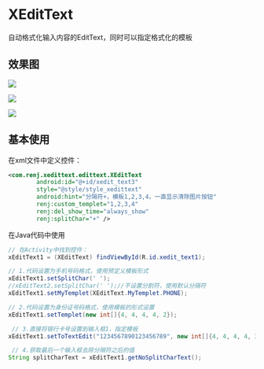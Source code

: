 # XEditText
自动格式化输入内容的EditText，同时可以指定格式化的模板

## 效果图
![](https://github.com/itrenjunhua/XEditText/raw/master/image1.gif)

![](https://github.com/itrenjunhua/XEditText/raw/master/image2.gif)

![](https://github.com/itrenjunhua/XEditText/raw/master/image3.gif)

## 基本使用
在xml文件中定义控件：
``` xml
<com.renj.xedittext.edittext.XEditText
        android:id="@+id/xedit_text3"
        style="@style/style_xedittext"
        android:hint="分隔符+，模板1,2,3,4，一直显示清除图片按钮"
        renj:custom_templet="1,2,3,4"
        renj:del_show_time="always_show"
        renj:splitChar="+" />
```

在Java代码中使用
``` java
// 在Activity中找到控件：
xEditText1 = (XEditText) findViewById(R.id.xedit_text1);

// 1.代码设置为手机号码格式，使用预定义模板形式
xEditText1.setSplitChar(' ');
//xEditText2.setSplitChar(' ');//不设置分割符，使用默认分隔符
xEditText1.setMyTemplet(XEditText.MyTemplet.PHONE);

// 2.代码设置为身份证号码格式，使用模板的形式设置
xEditText1.setTemplet(new int[]{4, 4, 4, 4, 2});

 // 3.直接将银行卡号设置到输入框1，指定模板
xEditText1.setToTextEdit("1234567890123456789", new int[]{4, 4, 4, 4, 3}, ' ');

 // 4.获取最后一个输入框去除分隔符之后的值
String splitCharText = xEditText1.getNoSplitCharText();
```
